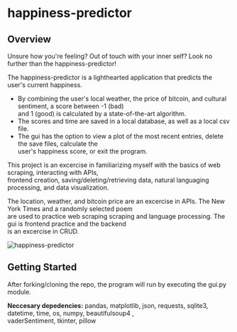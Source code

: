 # happiness-predictor

## Overview
  
Unsure how you're feeling? Out of touch with your inner self? Look no further than the happiness-predictor!

The happiness-predictor is a lighthearted application that predicts the user's current happiness. </br>
  
- By combining the user's local weather, the price of bitcoin, and cultural sentiment, a score between -1 (bad) </br>
 and 1 (good) is calculated by a state-of-the-art algorithm. 
- The scores and time are saved in a local database, as well as a local csv file. 
- The gui has the option to view a plot of the most recent entries, delete the save files, calculate the </br>
user's happiness score, or exit the program. </br>

This project is an excercise in familiarizing myself with the basics of web scraping, interacting with APIs, </br>
frontend creation, saving/deleting/retrieving data, natural languaging processing, and data visualization. </br>

The location, weather, and bitcoin price are an excercise in APIs. The New York Times and a randomly selected poem </br>
are used to practice web scraping scraping and language processing. The gui is frontend practice and the backend </br>
is an excercise in CRUD. 

![happiness-predictor](file://screenshot.png)

## Getting Started

After forking/cloning the repo, the program will run by executing the gui.py module. </br>

**Neccesary depedencies:** pandas, matplotlib, json, requests, sqlite3, datetime, time, os, numpy, beautifulsoup4 , </br>
vaderSentiment, tkinter, pillow </br>
  
  
  

